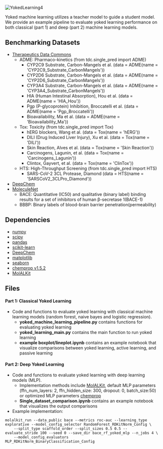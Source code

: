 

![YokedLearning4](https://user-images.githubusercontent.com/127516906/229135399-2e586506-45b3-4731-8192-6c356c666963.png)



Yoked machine learning utilizes a teacher model to guide a student model. We provide an example pipeline to evaluate yoked learning performance on both classical (part 1) and deep (part 2) machine learning models.

## Benchmarking Datasets
* [Therapeutics Data Commons](https://github.com/mims-harvard/TDC)
  * ADME: Pharmaco-kinetics (from tdc.single_pred import ADME)
      * CYP2C9 Substrate, Carbon-Mangels et al. (data = ADME(name = 'CYP2C9_Substrate_CarbonMangels'))
      * CYP2D6 Substrate, Carbon-Mangels et al. (data = ADME(name = 'CYP2D6_Substrate_CarbonMangels'))
      * CYP3A4 Substrate, Carbon-Mangels et al. (data = ADME(name = 'CYP3A4_Substrate_CarbonMangels'))
      * HIA (Human Intestinal Absorption), Hou et al. (data = ADME(name = 'HIA_Hou'))
      * Pgp (P-glycoprotein) Inhibition, Broccatelli et al. (data = ADME(name = 'Pgp_Broccatelli'))
      * Bioavailability, Ma et al. (data = ADME(name = 'Bioavailability_Ma'))
  * Tox: Toxicity (from tdc.single_pred import Tox)
      * hERG blockers, Wang et al. (data = Tox(name = 'hERG'))
      * DILI (Drug Induced Liver Injury), Xu et al. (data = Tox(name = 'DILI'))
      * Skin Reaction, Alves et al. (data = Tox(name = 'Skin Reaction'))
      * Carcinogens, Lagunin, et al. (data = Tox(name = 'Carcinogens_Lagunin'))
      * Clintox, Gayvert, et al. (data = Tox(name = 'ClinTox'))
  * HTS: High-Throughput Screening (from tdc.single_pred import HTS)
      * SARS-CoV-2 3CL Protease, Diamond (data = HTS(name = 'SARSCoV2_3CLPro_Diamond')) 
* [DeepChem](https://deepchem.io)
* [MoleculeNet](https://moleculenet.org)
    * BACE: Quantitative (IC50) and qualitative (binary label) binding results for a set of inhibitors of human β-secretase 1(BACE-1)
    * BBBP: Binary labels of blood-brain barrier penetration(permeability)

## Dependencies
* [numpy](https://numpy.org/)
* [scipy](https://scipy.org/)
* [pandas](https://github.com/pandas-dev/pandas)
* [scikit-learn](https://scikit-learn.org/stable/)
* [DeepChem](https://deepchem.io/)
* [matplotlib](https://matplotlib.org/)
* [seaborn](https://seaborn.pydata.org/)
* [chemprop v1.5.2](https://github.com/chemprop/chemprop)
* [MolALKit](https://github.com/RekerLab/MolALKit)

## Files 
#### Part 1: Classical Yoked Learning
- Code and functions to evaluate yoked learning with classical machine learning models (random forest, naive bayes and logistic regression).
    - **yoked_machine_learning_pipeline.py** contains functions for evaluating yoked learning 
    - **yoked_learning_main.py** contains the main function to run yoked learning 
    - **example boxplot/lineplot.ipynb** contains an example notebook that visualize comparisons between yoked learning, active learning, and passive learning

#### Part 2: Deep Yoked Learning
- Code and functions to evaluate yoked learning with deep learning models (MLP). 
  - Implementation methods include [MolALKit](https://github.com/RekerLab/MolALKit), default MLP parameters (ffn_num_layers: 2, ffn_hidden_size: 300, dropout: 0, batch_size:50) or optimized MLP parameters [chemprop](https://github.com/chemprop/chemprop)
  - **Single_dataset_comparison.ipynb** contains an example notebook that visualizes the output comparisons
 - Example implementation: 
```commandline
molalkit_run --data_public bace --metrics roc-auc --learning_type explorative --model_config_selector RandomForest_RDKitNorm_Config \
    --split_type scaffold_order --split_sizes 0.5 0.5 --evaluate_stride 100 --seed 0 --save_dir bace_rf_yoked_mlp --n_jobs 4 \
    --model_config_evaluators MLP_RDKitNorm_BinaryClassification_Config
```
